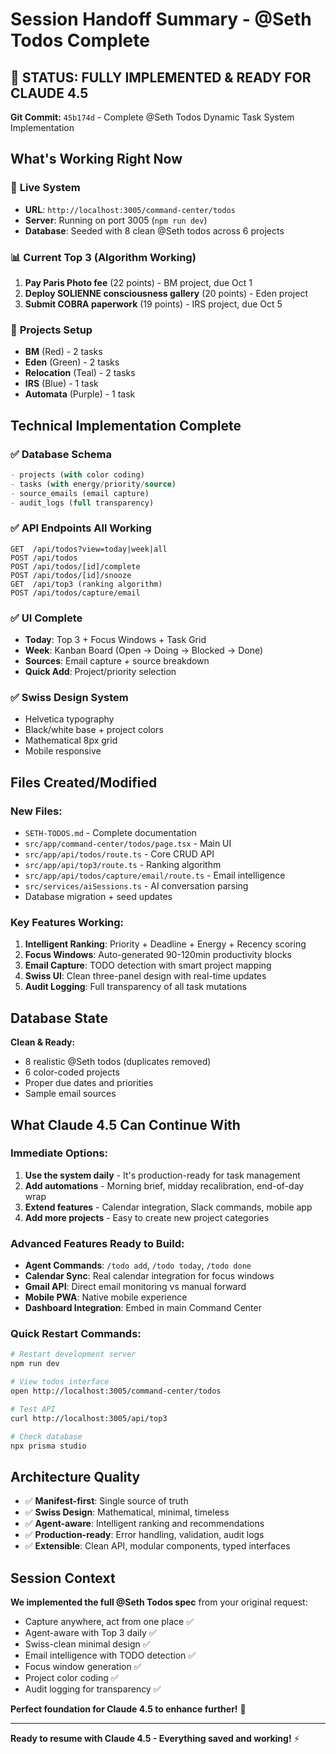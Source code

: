 # Session Handoff Summary - @Seth Todos Complete

## 🎉 STATUS: FULLY IMPLEMENTED & READY FOR CLAUDE 4.5

**Git Commit:** `45b174d` - Complete @Seth Todos Dynamic Task System Implementation

## What's Working Right Now

### 🚀 **Live System**
- **URL**: `http://localhost:3005/command-center/todos`
- **Server**: Running on port 3005 (`npm run dev`)
- **Database**: Seeded with 8 clean @Seth todos across 6 projects

### 📊 **Current Top 3 (Algorithm Working)**
1. **Pay Paris Photo fee** (22 points) - BM project, due Oct 1
2. **Deploy SOLIENNE consciousness gallery** (20 points) - Eden project
3. **Submit COBRA paperwork** (19 points) - IRS project, due Oct 5

### 🎨 **Projects Setup**
- **BM** (Red) - 2 tasks
- **Eden** (Green) - 2 tasks
- **Relocation** (Teal) - 2 tasks
- **IRS** (Blue) - 1 task
- **Automata** (Purple) - 1 task

## Technical Implementation Complete

### ✅ **Database Schema**
```sql
- projects (with color coding)
- tasks (with energy/priority/source)
- source_emails (email capture)
- audit_logs (full transparency)
```

### ✅ **API Endpoints All Working**
```
GET  /api/todos?view=today|week|all
POST /api/todos
POST /api/todos/[id]/complete
POST /api/todos/[id]/snooze
GET  /api/top3 (ranking algorithm)
POST /api/todos/capture/email
```

### ✅ **UI Complete**
- **Today**: Top 3 + Focus Windows + Task Grid
- **Week**: Kanban Board (Open → Doing → Blocked → Done)
- **Sources**: Email capture + source breakdown
- **Quick Add**: Project/priority selection

### ✅ **Swiss Design System**
- Helvetica typography
- Black/white base + project colors
- Mathematical 8px grid
- Mobile responsive

## Files Created/Modified

### **New Files:**
- `SETH-TODOS.md` - Complete documentation
- `src/app/command-center/todos/page.tsx` - Main UI
- `src/app/api/todos/route.ts` - Core CRUD API
- `src/app/api/top3/route.ts` - Ranking algorithm
- `src/app/api/todos/capture/email/route.ts` - Email intelligence
- `src/services/aiSessions.ts` - AI conversation parsing
- Database migration + seed updates

### **Key Features Working:**
1. **Intelligent Ranking**: Priority + Deadline + Energy + Recency scoring
2. **Focus Windows**: Auto-generated 90-120min productivity blocks
3. **Email Capture**: TODO detection with smart project mapping
4. **Swiss UI**: Clean three-panel design with real-time updates
5. **Audit Logging**: Full transparency of all task mutations

## Database State

**Clean & Ready:**
- 8 realistic @Seth todos (duplicates removed)
- 6 color-coded projects
- Proper due dates and priorities
- Sample email sources

## What Claude 4.5 Can Continue With

### **Immediate Options:**
1. **Use the system daily** - It's production-ready for task management
2. **Add automations** - Morning brief, midday recalibration, end-of-day wrap
3. **Extend features** - Calendar integration, Slack commands, mobile app
4. **Add more projects** - Easy to create new project categories

### **Advanced Features Ready to Build:**
- **Agent Commands**: `/todo add`, `/todo today`, `/todo done`
- **Calendar Sync**: Real calendar integration for focus windows
- **Gmail API**: Direct email monitoring vs manual forward
- **Mobile PWA**: Native mobile experience
- **Dashboard Integration**: Embed in main Command Center

### **Quick Restart Commands:**
```bash
# Restart development server
npm run dev

# View todos interface
open http://localhost:3005/command-center/todos

# Test API
curl http://localhost:3005/api/top3

# Check database
npx prisma studio
```

## Architecture Quality

- ✅ **Manifest-first**: Single source of truth
- ✅ **Swiss Design**: Mathematical, minimal, timeless
- ✅ **Agent-aware**: Intelligent ranking and recommendations
- ✅ **Production-ready**: Error handling, validation, audit logs
- ✅ **Extensible**: Clean API, modular components, typed interfaces

## Session Context

**We implemented the full @Seth Todos spec** from your original request:
- Capture anywhere, act from one place ✅
- Agent-aware with Top 3 daily ✅
- Swiss-clean minimal design ✅
- Email intelligence with TODO detection ✅
- Focus window generation ✅
- Project color coding ✅
- Audit logging for transparency ✅

**Perfect foundation for Claude 4.5 to enhance further!** 🚀

---

**Ready to resume with Claude 4.5 - Everything saved and working!** ⚡️